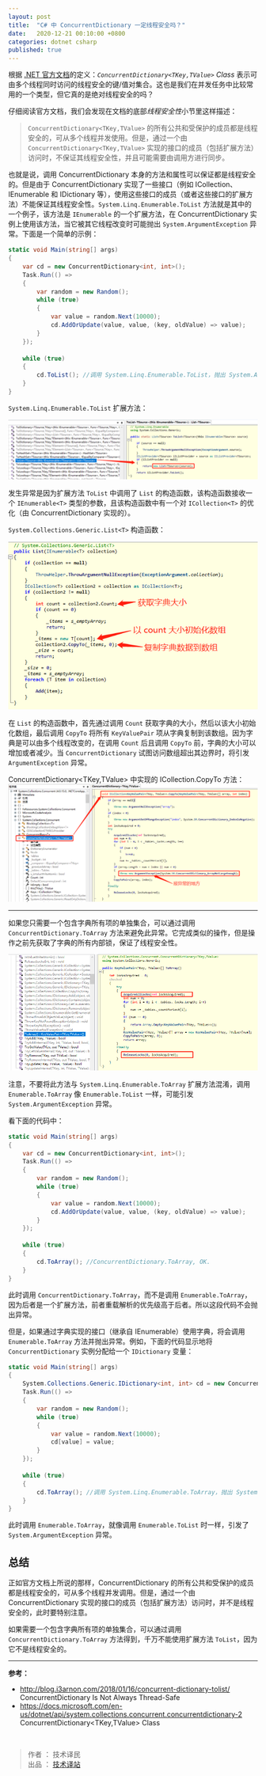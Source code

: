 ```yaml
---
layout: post
title:  "C# 中 ConcurrentDictionary 一定线程安全吗？"
date:   2020-12-21 00:10:00 +0800
categories: dotnet csharp
published: true
---
```


根据 [.NET 官方文档](https://docs.microsoft.com/en-us/dotnet/api/system.collections.concurrent.concurrentdictionary-2)的定义：*`ConcurrentDictionary<TKey,TValue>` Class* 表示可由多个线程同时访问的线程安全的键/值对集合。这也是我们在并发任务中比较常用的一个类型，但它真的是绝对线程安全的吗？

[^dic]: <https://docs.microsoft.com/en-us/dotnet/api/system.collections.concurrent.concurrentdictionary-2> ConcurrentDictionary Class

仔细阅读官方文档，我们会发现在文档的底部*线程安全性*小节里这样描述：

> `ConcurrentDictionary<TKey,TValue>` 的所有公共和受保护的成员都是线程安全的，可从多个线程并发使用。但是，通过一个由 `ConcurrentDictionary<TKey,TValue>` 实现的接口的成员（包括扩展方法）访问时，不保证其线程安全性，并且可能需要由调用方进行同步。

也就是说，调用 ConcurrentDictionary 本身的方法和属性可以保证都是线程安全的。但是由于 ConcurrentDictionary 实现了一些接口（例如 ICollection、IEnumerable 和 IDictionary 等），使用这些接口的成员（或者这些接口的扩展方法）不能保证其线程安全性。`System.Linq.Enumerable.ToList` 方法就是其中的一个例子，该方法是 `IEnumerable` 的一个扩展方法，在 ConcurrentDictionary 实例上使用该方法，当它被其它线程改变时可能抛出 `System.ArgumentException` 异常。下面是一个简单的示例：

```csharp
static void Main(string[] args)
{
    var cd = new ConcurrentDictionary<int, int>();
    Task.Run(() =>
    {
        var random = new Random();
        while (true)
        {
            var value = random.Next(10000);
            cd.AddOrUpdate(value, value, (key, oldValue) => value);
        }
    });

    while (true)
    {
        cd.ToList(); //调用 System.Linq.Enumerable.ToList，抛出 System.ArgumentException 异常
    }
}
```

`System.Linq.Enumerable.ToList` 扩展方法：

![System.Linq.Enumerable.ToList](/assets/images/202012/System.Linq.Enumerable.ToList.png)

发生异常是因为扩展方法 `ToList` 中调用了 `List` 的构造函数，该构造函数接收一个 `IEnumerable<T>` 类型的参数，且该构造函数中有一个对 `ICollection<T>` 的优化（由 ConcurrentDictionary 实现的）。

`System.Collections.Generic.List<T>` 构造函数：

![System.Collections.Generic.List](/assets/images/202012/System.Collections.Generic.List_Construction.png)

在 `List` 的构造函数中，首先通过调用 `Count` 获取字典的大小，然后以该大小初始化数组，最后调用 `CopyTo` 将所有 `KeyValuePair` 项从字典复制到该数组。因为字典是可以由多个线程改变的，在调用 `Count` 后且调用 `CopyTo` 前，字典的大小可以增加或者减少。当 `ConcurrentDictionary` 试图访问数组超出其边界时，将引发 `ArgumentException` 异常。

ConcurrentDictionary<TKey,TValue> 中实现的 ICollection.CopyTo 方法：
![ConcurrentDictionary-CopyTo-ArgumentException](/assets/images/202012/ConcurrentDictionary-CopyTo-ArgumentException.png)

<hr />

如果您只需要一个包含字典所有项的单独集合，可以通过调用 `ConcurrentDictionary.ToArray` 方法来避免此异常。它完成类似的操作，但是操作之前先获取了字典的所有内部锁，保证了线程安全性。

![ConcurrentDictionary-ToArray](/assets/images/202012/ConcurrentDictionary-ToArray.png)

注意，不要将此方法与 `System.Linq.Enumerable.ToArray` 扩展方法混淆，调用 `Enumerable.ToArray` 像 `Enumerable.ToList` 一样，可能引发 `System.ArgumentException` 异常。

看下面的代码中：

```csharp
static void Main(string[] args)
{
    var cd = new ConcurrentDictionary<int, int>();
    Task.Run(() =>
    {
        var random = new Random();
        while (true)
        {
            var value = random.Next(10000);
            cd.AddOrUpdate(value, value, (key, oldValue) => value);
        }
    });

    while (true)
    {
        cd.ToArray(); //ConcurrentDictionary.ToArray, OK.
    }
}
```

此时调用 `ConcurrentDictionary.ToArray`，而不是调用 `Enumerable.ToArray`，因为后者是一个扩展方法，前者重载解析的优先级高于后者。所以这段代码不会抛出异常。

但是，如果通过字典实现的接口（继承自 IEnumerable）使用字典，将会调用 `Enumerable.ToArray` 方法并抛出异常。例如，下面的代码显示地将 `ConcurrentDictionary` 实例分配给一个 `IDictionary` 变量：

```csharp
static void Main(string[] args)
{
    System.Collections.Generic.IDictionary<int, int> cd = new ConcurrentDictionary<int, int>();
    Task.Run(() =>
    {
        var random = new Random();
        while (true)
        {
            var value = random.Next(10000);
            cd[value] = value;
        }
    });

    while (true)
    {
        cd.ToArray(); //调用 System.Linq.Enumerable.ToArray，抛出 System.ArgumentException 异常
    }
}
```

此时调用 `Enumerable.ToArray`，就像调用 `Enumerable.ToList` 时一样，引发了 `System.ArgumentException` 异常。

## 总结

正如官方文档上所说的那样，ConcurrentDictionary 的所有公共和受保护的成员都是线程安全的，可从多个线程并发调用。但是，通过一个由 ConcurrentDictionary 实现的接口的成员（包括扩展方法）访问时，并不是线程安全的，此时要特别注意。

如果需要一个包含字典所有项的单独集合，可以通过调用 `ConcurrentDictionary.ToArray` 方法得到，千万不能使用扩展方法 `ToList`，因为它不是线程安全的。

<hr />

**参考：**

- <http://blog.i3arnon.com/2018/01/16/concurrent-dictionary-tolist/> ConcurrentDictionary Is Not Always Thread-Safe
- <https://docs.microsoft.com/en-us/dotnet/api/system.collections.concurrent.concurrentdictionary-2> ConcurrentDictionary<TKey,TValue> Class

<br />

> 作者 ： 技术译民  
> 出品 ： [技术译站](https://ittranslator.cn/)

